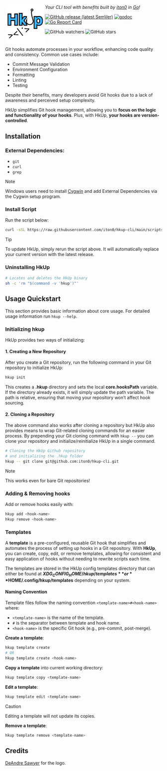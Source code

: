 <img alt="HkUp Logo" align="left" height="128" src="/assets/logo.svg" /> *Your CLI tool with benefits built by [iton0](https://github.com/iton0) in [Go](https://go.dev/)!*

[![GitHub release (latest SemVer)](https://img.shields.io/github/v/release/iton0/hkup-cli)](https://github.com/iton0/hkup-cli/releases/latest)
[![godoc](https://godoc.org/github.com/iton0/hkup-cli?status.svg)](http://godoc.org/github.com/iton0/hkup-cli)
[![Go Report Card](https://goreportcard.com/badge/github.com/iton0/hkup-cli)](https://goreportcard.com/report/github.com/iton0/hkup-cli)

![GitHub watchers](https://img.shields.io/github/watchers/iton0/hkup-cli?style=social)
![GitHub stars](https://img.shields.io/github/stars/iton0/hkup-cli?style=social)
#
Git hooks automate processes in your workflow, enhancing code quality and consistency. Common use cases include:
- Commit Message Validation
- Environment Configuration
- Formatting
- Linting
- Testing

Despite their benefits, many developers avoid Git hooks due to a lack of awareness and perceived setup complexity.

HkUp simplifies Git hook management, allowing you to **focus on the logic and functionality of your hooks**. Plus, with HkUp, **your hooks are version-controlled**.

## Installation
### External Dependencies:
- `git`
- `curl`
- `grep`
> [!NOTE]
> Windows users need to install [Cygwin](https://cygwin.com/install.html) and add External Dependencies via the Cygwin setup program.

### Install Script
Run the script below:
```sh
curl -sSL https://raw.githubusercontent.com/iton0/hkup-cli/main/scripts/install | sh
```
> [!Tip]
> To update HkUp, simply rerun the script above. It will automatically replace your current version with the latest release.

### Uninstalling HkUp

```sh
# Locates and deletes the HkUp binary
sh -c 'rm "$(command -v 'hkup')"'
```

## Usage Quickstart
This section provides basic information about core usage. For detailed usage information run `hkup --help`.

### Initializing hkup
HkUp provides two ways of initializing:

#### 1. Creating a New Repository
After you create a Git repository, run the following command in your Git repository to initialize HkUp:

```sh
hkup init
```

This creates a **.hkup** directory and sets the local **core.hooksPath** variable. If the directory already exists, it will simply update the path variable. The path is relative, ensuring that moving your repository won’t affect hook sourcing.

#### 2. Cloning a Repository
The above command also works after cloning a repository but HkUp also provides means to wrap Git-related cloning commands for an easier process. By prepending your Git cloning command with `hkup --` you can clone your repository and initialize/reinitialize HkUp in a single command.

```sh
# Cloning the HkUp Github repository
# and initializing the .hkup folder
hkup -- git clone git@github.com:iton0/hkup-cli.git
```
> [!NOTE]
> This works even for bare Git repositories!

### Adding & Removing hooks
Add or remove hooks easily with:

```sh
hkup add <hook-name>
hkup remove <hook-name>
```

### Templates
A **template** is a pre-configured, reusable Git hook that simplifies and automates the process of setting up hooks in a Git repository. With **HkUp**, you can create, copy, edit, or remove templates, allowing for consistent and easy application of hooks without needing to rewrite scripts each time.

The templates are stored in the HkUp config templates directory that can either be found at **$XDG_CONFIG_HOME/hkup/templates** or **$HOME/.config/hkup/templates** depending on your system.

#### Naming Convention
Template files follow the naming convention `<template-name>#<hook-name>` where:
- `<template-name>` is the name of the template.
- `#` is the separator between template and hook name.
- `<hook-name>` is the specific Git hook (e.g., pre-commit, post-merge).

**Create a template**:

```sh
hkup template create
# OR
hkup template create <hook-name>
```

**Copy a template** into current working directory:

```sh
hkup template copy <template-name>
```

**Edit a template**:

```sh
hkup template edit <template-name>
```
> [!CAUTION]
> Editing a template will not update its copies.

**Remove a template**:

```sh
hkup template remove <template-name>
```

## Credits
[DeAndre Sawyer](https://deandresawyer.myportfolio.com/) for the logo.
